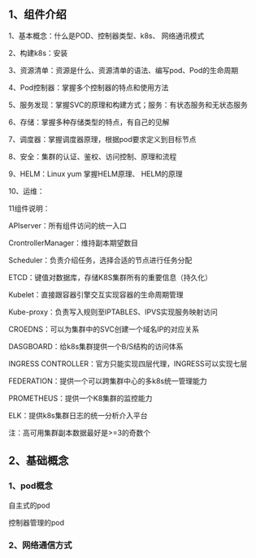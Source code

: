 ## 1、组件介绍

1、基本概念：什么是POD、控制器类型、k8s、 网络通讯模式

2、构建k8s：安装

3、资源清单：资源是什么、资源清单的语法、编写pod、Pod的生命周期

4、Pod控制器：掌握多个控制器的特点和使用方法

5、服务发现：掌握SVC的原理和构建方式；服务：有状态服务和无状态服务

6、存储：掌握多种存储类型的特点，有自己的见解

7、调度器：掌握调度器原理，根据pod要求定义到目标节点

8、安全：集群的认证、鉴权、访问控制、原理和流程

9、HELM：Linux yum  掌握HELM原理、 HELM的原理

10、运维：

11组件说明：

APIserver：所有组件访问的统一入口

CrontrollerManager：维持副本期望数目

Scheduler：负责介绍任务，选择合适的节点进行任务分配

ETCD：键值对数据库，存储K8S集群所有的重要信息（持久化）

Kubelet：直接跟容器引擎交互实现容器的生命周期管理

Kube-proxy：负责写入规则至IPTABLES、IPVS实现服务映射访问

CROEDNS：可以为集群中的SVC创建一个域名IP的对应关系

DASGBOARD：给k8s集群提供一个B/S结构的访问体系

INGRESS CONTROLLER：官方只能实现四层代理，INGRESS可以实现七层

FEDERATION：提供一个可以跨集群中心的多k8s统一管理能力

PROMETHEUS：提供一个K8集群的监控能力

ELK：提供k8s集群日志的统一分析介入平台

注：高可用集群副本数据最好是>=3的奇数个

## 2、基础概念

### 1、pod概念

自主式的pod

控制器管理的pod

### 2、网络通信方式